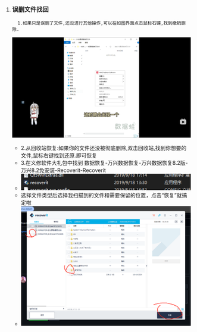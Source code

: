1. ###   误删文件找回

         1.如果只是误删了文件,还没进行其他操作,可以在如图界面点击鼠标右键,找到撤销删除.

   ![img](./assets/1712303371292-1.png)

   - 2.从回收站恢复:如果你的文件还没被彻底删除,双击回收站,找到你想要的文件,鼠标右键找到还原.即可恢复
   - 3.在义修软件大礼包中找到 数据恢复-万兴数据恢复-万兴数据恢复8.2版-万兴8.2免安装-Recoverit-Recoverit
   - ![img](./assets/Recoverit.png)
   - 选择文件类型后选择我扫描到的文件和需要保留的位置，点击“恢复”就搞定啦
   - ![img](./assets/数据恢复.png)
